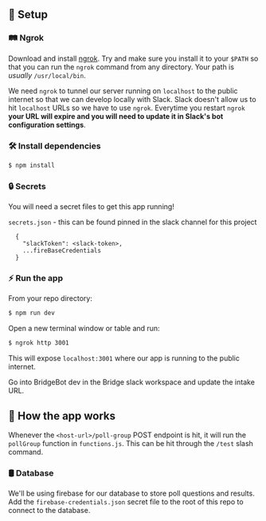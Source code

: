 ## 🚧 Setup

### 🛤 Ngrok

Download and install [ngrok](https://ngrok.com/download). Try and make sure you install it to your `$PATH` so that you can run the `ngrok` command from any directory. Your path is _usually_ `/usr/local/bin`.

We need `ngrok` to tunnel our server running on `localhost` to the public internet so that we can develop locally with Slack. Slack doesn't allow us to hit `localhost` URLs so we have to use `ngrok`. Everytime you restart `ngrok` **your URL will expire and you will need to update it in Slack's bot configuration settings**.

### 🛠 Install dependencies

```sh
$ npm install
```

### 🔒 Secrets

You will need a secret files to get this app running!

`secrets.json` - this can be found pinned in the slack channel for this project

```
  {
    "slackToken": <slack-token>,
    ...fireBaseCredentials
  }
```

### ⚡️ Run the app

From your repo directory:

```sh
$ npm run dev
```

Open a new terminal window or table and run:

```sh
$ ngrok http 3001
```

This will expose `localhost:3001` where our app is running to the public internet.

Go into BridgeBot dev in the Bridge slack workspace and update the intake URL.

## 💁 How the app works

Whenever the `<host-url>/poll-group` POST endpoint is hit, it will run the `pollGroup` function in `functions.js`. This can be hit through the `/test` slash command.

### 🛢 Database

We'll be using firebase for our database to store poll questions and results. Add the `firebase-credentials.json` secret file to the root of this repo to connect to the database.

